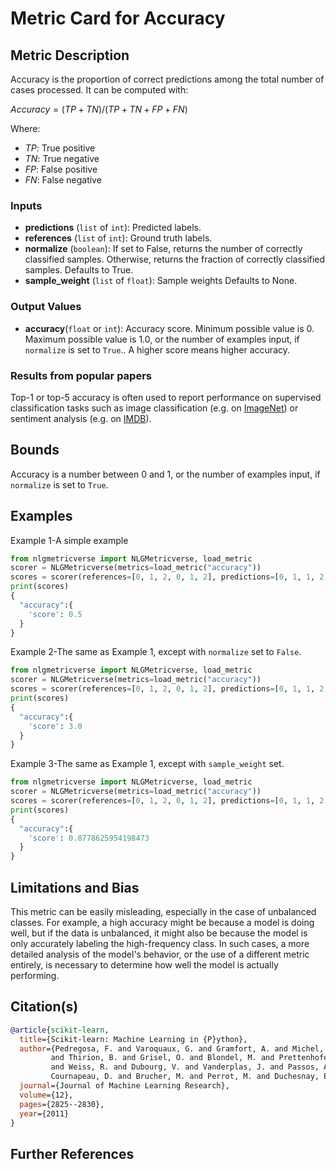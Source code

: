 # Metric Card for Accuracy


## Metric Description

Accuracy is the proportion of correct predictions among the total number of cases processed. It can be computed with:

$Accuracy = (TP + TN) / (TP + TN + FP + FN)$

Where:
- $TP$: True positive
- $TN$: True negative
- $FP$: False positive
- $FN$: False negative

### Inputs
- **predictions** (`list` of `int`): Predicted labels.
- **references** (`list` of `int`): Ground truth labels.
- **normalize** (`boolean`): If set to False, returns the number of correctly classified samples. Otherwise, returns the fraction of correctly classified samples. Defaults to True.
- **sample_weight** (`list` of `float`): Sample weights Defaults to None.

### Output Values
- **accuracy**(`float` or `int`): Accuracy score. Minimum possible value is 0. Maximum possible value is 1.0, or the number of examples input, if `normalize` is set to `True`.. A higher score means higher accuracy.

### Results from popular papers
Top-1 or top-5 accuracy is often used to report performance on supervised classification tasks such as image classification (e.g. on [ImageNet](https://paperswithcode.com/sota/image-classification-on-imagenet)) or sentiment analysis (e.g. on [IMDB](https://paperswithcode.com/sota/text-classification-on-imdb)). 

## Bounds
Accuracy is a number between 0 and 1, or the number of examples input, if `normalize` is set to `True`.

## Examples
Example 1-A simple example
```python
from nlgmetricverse import NLGMetricverse, load_metric
scorer = NLGMetricverse(metrics=load_metric("accuracy"))
scores = scorer(references=[0, 1, 2, 0, 1, 2], predictions=[0, 1, 1, 2, 1, 0])
print(scores)
{
  "accuracy":{
    'score': 0.5
  }
}
```

Example 2-The same as Example 1, except with `normalize` set to `False`.
```python
from nlgmetricverse import NLGMetricverse, load_metric
scorer = NLGMetricverse(metrics=load_metric("accuracy"))
scores = scorer(references=[0, 1, 2, 0, 1, 2], predictions=[0, 1, 1, 2, 1, 0], normalize=False)
print(scores)
{
  "accuracy":{
    'score': 3.0
  }
}
```

Example 3-The same as Example 1, except with `sample_weight` set.
```python
from nlgmetricverse import NLGMetricverse, load_metric
scorer = NLGMetricverse(metrics=load_metric("accuracy"))
scores = scorer(references=[0, 1, 2, 0, 1, 2], predictions=[0, 1, 1, 2, 1, 0], sample_weight=[0.5, 2, 0.7, 0.5, 9, 0.4])
print(scores)
{
  "accuracy":{
    'score': 0.8778625954198473
  }
}
```

## Limitations and Bias
This metric can be easily misleading, especially in the case of unbalanced classes. For example, a high accuracy might be because a model is doing well, but if the data is unbalanced, it might also be because the model is only accurately labeling the high-frequency class. In such cases, a more detailed analysis of the model's behavior, or the use of a different metric entirely, is necessary to determine how well the model is actually performing.


## Citation(s)
```bibtex
@article{scikit-learn,
  title={Scikit-learn: Machine Learning in {P}ython},
  author={Pedregosa, F. and Varoquaux, G. and Gramfort, A. and Michel, V.
         and Thirion, B. and Grisel, O. and Blondel, M. and Prettenhofer, P.
         and Weiss, R. and Dubourg, V. and Vanderplas, J. and Passos, A. and
         Cournapeau, D. and Brucher, M. and Perrot, M. and Duchesnay, E.},
  journal={Journal of Machine Learning Research},
  volume={12},
  pages={2825--2830},
  year={2011}
}
```

## Further References